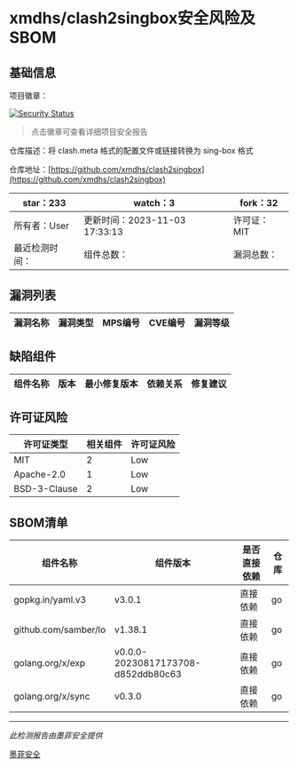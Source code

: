 # xmdhs/clash2singbox安全风险及SBOM

## 基础信息

项目徽章：

[![Security Status](https://www.murphysec.com/platform3/v31/badge/1721594165114466304.svg)](https://www.murphysec.com/console/report/1721594164867002368/1721594165114466304)

> 点击徽章可查看详细项目安全报告

仓库描述：将 clash.meta 格式的配置文件或链接转换为 sing-box 格式

仓库地址：[https://github.com/xmdhs/clash2singbox](https://github.com/xmdhs/clash2singbox)

| star：233 | watch：3 | fork：32 |
| ----------- | -------------- | ------------ |
| 所有者：User | 更新时间：2023-11-03 17:33:13 | 许可证：MIT |
| 最近检测时间： | 组件总数： | 漏洞总数： |




## 漏洞列表

| 漏洞名称 | 漏洞类型 | MPS编号 | CVE编号 | 漏洞等级 |
| ------- | ------ | ------- | ------ | ----- |





## 缺陷组件

| 组件名称 | 版本 | 最小修复版本 | 依赖关系 | 修复建议 |
| -------- | ---- | ------------ | -------- | -------- |





## 许可证风险

| 许可证类型 | 相关组件 | 许可证风险 |
| ---------- | -------- | ---------- |
|MIT|2|Low|
|Apache-2.0|1|Low|
|BSD-3-Clause|2|Low|




## SBOM清单

| 组件名称 | 组件版本 | 是否直接依赖 | 仓库 |
| -------- | -------- | ------------ | ---- |
|gopkg.in/yaml.v3|v3.0.1|直接依赖|go|
|github.com/samber/lo|v1.38.1|直接依赖|go|
|golang.org/x/exp|v0.0.0-20230817173708-d852ddb80c63|直接依赖|go|
|golang.org/x/sync|v0.3.0|直接依赖|go|


------

*此检测报告由墨菲安全提供*

[墨菲安全](www.murphysec.com)